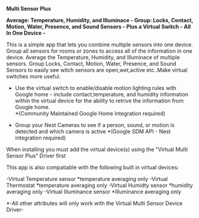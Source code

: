 <b>Multi Sensor Plus</b>

<b>Average: Temperature, Humidity, and Illuminace   -  Group:  Locks, Contact, Motion, Water, Presence, and Sound Sensors  - Plus  a Virtual Switch
                                                        -  All In One Device  -</b>

This is a simple app that lets you combine multiple sensors into one device.
Group all sensors for rooms or zones to access all of the information in one device.
Average the Temperature, Humidity, and Illuminace of multiple sensors.
Group Locks, Contact, Motion, Water, Presence, and Sound Sensors to easily see witch sensors are open,wet,active etc..Make virtual switches more useful.
* Use the virtual switch to enable/disable motion lighting rules with Google home - include contact,temperature, and humidity information within the virtual device for the ability to retrive the information from Google home.  
                      *(Community Maintained Google Home Integration required)
                   
* Group your Nest Cameras to see if a person, sound, or motion is detected and which camera is active
                      *(Google SDM API - Nest integration required)

                   
 
When installing you must add the virtual device(s) using the "Virtual Multi Sensor Plus" Driver first


This app is also compatiable with the following built in virtual devices:

-Virtual Temperature sensor    *temperature averaging only
-Virtual Thermostat            *temperature averaging only
-Virtual Humidty sensor        *humidity averaging only
-Virtual Illuminance sensor    *Illuminance averaging only

*-All other attributes will only work with the Virtual Multi Sensor Device Driver-
